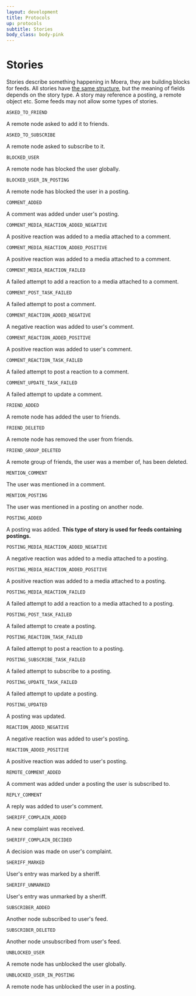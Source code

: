 ```yaml
---
layout: development
title: Protocols
up: protocols
subtitle: Stories
body_class: body-pink
---
```


# Stories
Stories describe something happening in Moera, they are building blocks
for feeds. All stories have
[the same structure](node-api.html#StoryInfo)<!-- @IGNORE PREVIOUS: anchor -->,
but the meaning of fields depends on the story type. A story may
reference a posting, a remote object etc. Some feeds may not allow some
types of stories.

`ASKED_TO_FRIEND`

A remote node asked to add it to friends.

`ASKED_TO_SUBSCRIBE`

A remote node asked to subscribe to it.

`BLOCKED_USER`

A remote node has blocked the user globally.

`BLOCKED_USER_IN_POSTING`

A remote node has blocked the user in a posting.

`COMMENT_ADDED`

A comment was added under user's posting.

`COMMENT_MEDIA_REACTION_ADDED_NEGATIVE`

A positive reaction was added to a media attached to a comment.

`COMMENT_MEDIA_REACTION_ADDED_POSITIVE`

A positive reaction was added to a media attached to a comment.

`COMMENT_MEDIA_REACTION_FAILED`

A failed attempt to add a reaction to a media attached to a comment.

`COMMENT_POST_TASK_FAILED`

A failed attempt to post a comment.

`COMMENT_REACTION_ADDED_NEGATIVE`

A negative reaction was added to user's comment.

`COMMENT_REACTION_ADDED_POSITIVE`

A positive reaction was added to user's comment.

`COMMENT_REACTION_TASK_FAILED`

A failed attempt to post a reaction to a comment.

`COMMENT_UPDATE_TASK_FAILED`

A failed attempt to update a comment.

`FRIEND_ADDED`

A remote node has added the user to friends.

`FRIEND_DELETED`

A remote node has removed the user from friends.

`FRIEND_GROUP_DELETED`

A remote group of friends, the user was a member of, has been deleted.

`MENTION_COMMENT`

The user was mentioned in a comment.

`MENTION_POSTING`

The user was mentioned in a posting on another node.

`POSTING_ADDED`

A posting was added. **This type of story is used for feeds containing postings.**

`POSTING_MEDIA_REACTION_ADDED_NEGATIVE`

A negative reaction was added to a media attached to a posting.

`POSTING_MEDIA_REACTION_ADDED_POSITIVE`

A positive reaction was added to a media attached to a posting.

`POSTING_MEDIA_REACTION_FAILED`

A failed attempt to add a reaction to a media attached to a posting.

`POSTING_POST_TASK_FAILED`

A failed attempt to create a posting.

`POSTING_REACTION_TASK_FAILED`

A failed attempt to post a reaction to a posting.

`POSTING_SUBSCRIBE_TASK_FAILED`

A failed attempt to subscribe to a posting.

`POSTING_UPDATE_TASK_FAILED`

A failed attempt to update a posting.

`POSTING_UPDATED`

A posting was updated.

`REACTION_ADDED_NEGATIVE`

A negative reaction was added to user's posting.

`REACTION_ADDED_POSITIVE`

A positive reaction was added to user's posting.

`REMOTE_COMMENT_ADDED`

A comment was added under a posting the user is subscribed to.

`REPLY_COMMENT`

A reply was added to user's comment.

`SHERIFF_COMPLAIN_ADDED`

A new complaint was received.

`SHERIFF_COMPLAIN_DECIDED`

A decision was made on user's complaint.

`SHERIFF_MARKED`

User's entry was marked by a sheriff.

`SHERIFF_UNMARKED`

User's entry was unmarked by a sheriff.

`SUBSCRIBER_ADDED`

Another node subscribed to user's feed.

`SUBSCRIBER_DELETED`

Another node unsubscribed from user's feed.

`UNBLOCKED_USER`

A remote node has unblocked the user globally.

`UNBLOCKED_USER_IN_POSTING`

A remote node has unblocked the user in a posting.
